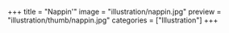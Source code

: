 +++
title = "Nappin'"
image = "illustration/nappin.jpg"
preview = "illustration/thumb/nappin.jpg"
categories = ["Illustration"]
+++
